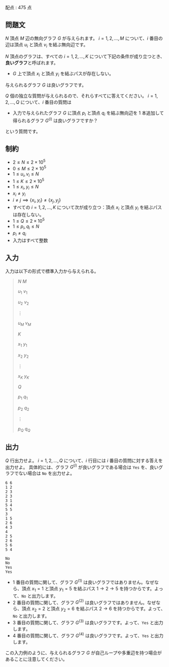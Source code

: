配点 : $475$ 点

## 問題文

$N$ 頂点 $M$ 辺の無向グラフ $G$ が与えられます。
$i = 1, 2, \ldots, M$ について、$i$ 番目の辺は頂点 $u_i$ と頂点 $v_i$ を結ぶ無向辺です。

$N$ 頂点のグラフは、すべての $i = 1, 2, \ldots, K$ について下記の条件が成り立つとき、**良いグラフ**と呼ばれます。

- $G$ 上で頂点 $x_i$ と頂点 $y_i$ を結ぶパスが存在しない。

与えられるグラフ $G$ は良いグラフです。

$Q$ 個の独立な質問が与えられるので、それらすべてに答えてください。
$i = 1, 2, \ldots, Q$ について、$i$ 番目の質問は

- 入力で与えられたグラフ $G$ に頂点 $p_i$ と頂点 $q_i$ を結ぶ無向辺を $1$ 本追加して得られるグラフ $G^{(i)}$ は良いグラフですか？

という質問です。

## 制約

- $2 \leq N \leq 2 \times 10^5$
- $0 \leq M \leq 2 \times 10^5$
- $1 \leq u_i, v_i \leq N$
- $1 \leq K \leq 2 \times 10^5$
- $1 \leq x_i, y_i \leq N$
- $x_i \neq y_i$
- $i \neq j \implies \lbrace x_i, y_i \rbrace \neq \lbrace x_j, y_j \rbrace$
- すべての $i = 1, 2, \ldots, K$ について次が成り立つ：頂点 $x_i$ と頂点 $y_i$ を結ぶパスは存在しない。
- $1 \leq Q \leq 2 \times 10^5$
- $1 \leq p_i, q_i \leq N$
- $p_i \neq q_i$
- 入力はすべて整数

## 入力

入力は以下の形式で標準入力から与えられる。

> $N$ $M$
> 
> $u_1$ $v_1$
> 
> $u_2$ $v_2$
> 
> $\vdots$
> 
> $u_M$ $v_M$
> 
> $K$
> 
> $x_1$ $y_1$
> 
> $x_2$ $y_2$
> 
> $\vdots$
> 
> $x_K$ $y_K$
> 
> $Q$
> 
> $p_1$ $q_1$
> 
> $p_2$ $q_2$
> 
> $\vdots$
> 
> $p_Q$ $q_Q$

## 出力

$Q$ 行出力せよ。
$i = 1, 2, \ldots, Q$ について、$i$ 行目には $i$ 番目の質問に対する答えを出力せよ。
具体的には、グラフ $G^{(i)}$ が良いグラフである場合は `Yes` を、良いグラフでない場合は `No` を出力せよ。

```input1
6 6
1 2
2 3
2 3
3 1
5 4
5 5
3
1 5
2 6
4 3
4
2 5
2 6
5 6
5 4
```

```output1
No
No
Yes
Yes
```

- $1$ 番目の質問に関して、グラフ $G^{(1)}$ は良いグラフではありません。なぜなら、頂点 $x_1 = 1$ と頂点 $y_1 = 5$ を結ぶパス $1 \rightarrow 2 \rightarrow 5$ を持つからです。よって、`No` と出力します。
- $2$ 番目の質問に関して、グラフ $G^{(2)}$ は良いグラフではありません。なぜなら、頂点 $x_2 = 2$ と頂点 $y_2 = 6$ を結ぶパス $2 \rightarrow 6$ を持つからです。よって、`No` と出力します。
- $3$ 番目の質問に関して、グラフ $G^{(3)}$ は良いグラフです。よって、`Yes` と出力します。
- $4$ 番目の質問に関して、グラフ $G^{(4)}$ は良いグラフです。よって、`Yes` と出力します。

この入力例のように、与えられるグラフ $G$ が自己ループや多重辺を持つ場合があることに注意してください。